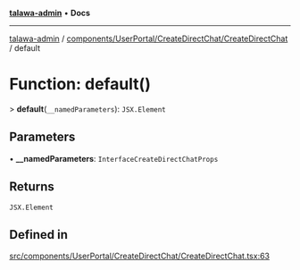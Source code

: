 [**talawa-admin**](../../../../../README.md) • **Docs**

***

[talawa-admin](../../../../../modules.md) / [components/UserPortal/CreateDirectChat/CreateDirectChat](../README.md) / default

# Function: default()

\> **default**(`__namedParameters`): `JSX.Element`

## Parameters

• **\_\_namedParameters**: `InterfaceCreateDirectChatProps`

## Returns

`JSX.Element`

## Defined in

[src/components/UserPortal/CreateDirectChat/CreateDirectChat.tsx:63](https://github.com/PalisadoesFoundation/talawa-admin/blob/6393648179f5fe59037f42564a6a7bc1ca4e7f9d/src/components/UserPortal/CreateDirectChat/CreateDirectChat.tsx#L63)
